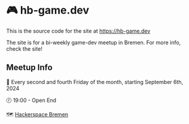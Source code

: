 # 🎮 hb-game.dev

This is the source code for the site at https://hb-game.dev

The site is for a bi-weekly game-dev meetup in Bremen. For more info, check the site!

## Meetup Info

📆 Every second and fourth Friday of the month, starting September 6th, 2024

🕖 19:00 - Open End

🗺️ [Hackerspace Bremen](https://www.hackerspace-bremen.de/)
